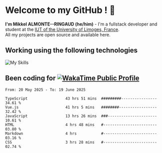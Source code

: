 # Welcome to my GitHub ! 🌃

**I'm Mikkel ALMONTE--RINGAUD (he/him)** - I'm a fullstack developer and student at the [IUT of the University of Limoges, France](https://iut.unilim.fr). \
All my projects are open source and available here.

## Working using the following technologies

![My Skills](https://skillicons.dev/icons?i=solidjs,pnpm,nodejs,ts,js,vercel,netlify,html,css,rust,astro,git,vue,md,electron,figma,github,bash,bun,cloudflare,py,tailwind,nginx,npm,tauri,vite,zig,yarn,windicss,dart,flutter,kotlin&theme=dark)

## Been coding for [![WakaTime Public Profile](https://wakatime.com/badge/user/0839e595-e07a-435c-8d59-ed95f2a3d6dd.svg?style=flat-square)](https://wakatime.com/@0839e595-e07a-435c-8d59-ed95f2a3d6dd)

<!--START_SECTION:waka-->

```plain
From: 20 May 2025 - To: 19 June 2025

TypeScript                 43 hrs 51 mins  #########----------------   34.61 %
Vue.js                     41 hrs 5 mins   ########-----------------   32.42 %
JavaScript                 13 hrs 26 mins  ###----------------------   10.61 %
HTML                       4 hrs 48 mins   #------------------------   03.80 %
Markdown                   4 hrs           #------------------------   03.16 %
CSS                        3 hrs 28 mins   #------------------------   02.74 %
```

<!--END_SECTION:waka-->

